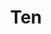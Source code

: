 ---
title: 'Ten'
genre: 'Grunge'
artist: 'Pearl Jam'
price: 19.99
label: 'X'
image: 'record-images/pearl-jam-ten.jpg'
band-origin: 'United States of America'
country-code: 'US'
type: 'record'
---